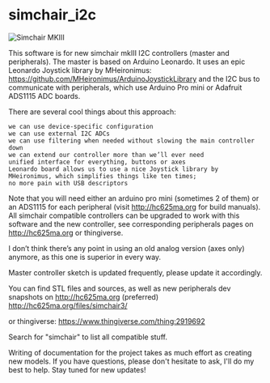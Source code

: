 # simchair_i2c

![Simchair MKIII](http://hc625ma.org/wp-content/uploads/2018/10/05310003.jpg)

This software is for new simchair mkIII I2C controllers (master and peripherals). The master is based on Arduino Leonardo. 
It uses an epic Leonardo Joystick library by MHeironimus: https://github.com/MHeironimus/ArduinoJoystickLibrary 
and the I2C bus to communicate with peripherals, which use Arduino Pro mini or Adafruit ADS1115 ADC boards.

There are several cool things about this approach:

    we can use device-specific configuration
    we can use external I2C ADCs
    we can use filtering when needed without slowing the main controller down
    we can extend our controller more than we’ll ever need
    unified interface for everything, buttons or axes
    Leonardo board allows us to use a nice Joystick library by MHeironimus, which simplifies things like ten times; 
    no more pain with USB descriptors

Note that you will need either an arduino pro mini (sometimes 2 of them) or an ADS1115 for each peripheral (visit http://hc625ma.org for build manuals).
All simchair compatible controllers can be upgraded to work with this software and the new controller, see corresponding peripherals pages on http://hc625ma.org or thingiverse.


I don’t think there’s any point in using an old analog version (axes only) anymore, as this one is superior in every way.

Master controller sketch is updated frequently, please update it accordingly.

You can find STL files and sources, as well as new peripherals dev snapshots on http://hc625ma.org (preferred)
http://hc625ma.org/files/simchair3/

or thingiverse:
https://www.thingiverse.com/thing:2919692

Search for "simchair" to list all compatible stuff.

Writing of documentation for the project takes as much effort as creating new models. If you have questions, please don't hesitate to ask, I'll do my best to help. Stay tuned for new updates!
